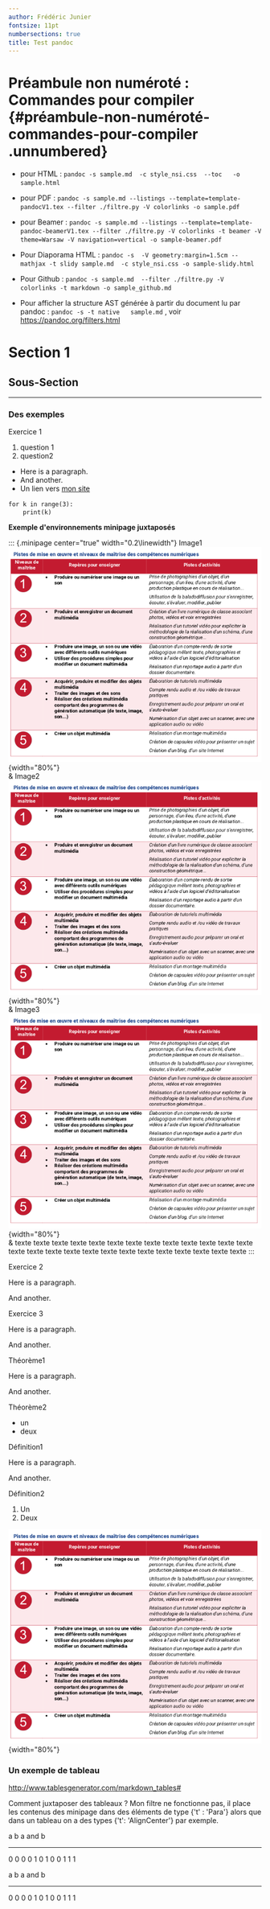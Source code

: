 ```yaml
---
author: Frédéric Junier
fontsize: 11pt
numbersections: true
title: Test pandoc
---
```


Préambule non numéroté : Commandes pour compiler {#préambule-non-numéroté-commandes-pour-compiler .unnumbered}
================================================

-   pour HTML :
    `pandoc -s sample.md  -c style_nsi.css  --toc   -o  sample.html`

-   pour PDF :
    `pandoc -s sample.md --listings --template=template-pandocV1.tex --filter ./filtre.py -V colorlinks -o sample.pdf`

-   pour Beamer :
    `pandoc -s sample.md --listings --template=template-pandoc-beamerV1.tex --filter ./filtre.py -V colorlinks -t beamer -V theme=Warsaw -V navigation=vertical -o sample-beamer.pdf`

-   Pour Diaporama HTML :
    `pandoc -s  -V geometry:margin=1.5cm --mathjax -t slidy sample.md  -c style_nsi.css -o sample-slidy.html`

-   Pour Github :
    `pandoc -s sample.md  --filter ./filtre.py -V colorlinks -t markdown -o sample_github.md`

-   Pour afficher la structure AST générée à partir du document lu par
    pandoc : `pandoc -s -t native   sample.md` , voir
    <https://pandoc.org/filters.html>

Section 1
=========

Sous-Section
------------

------------------------------------------------------------------------

### Des exemples

Exercice 1

1.  question 1
2.  question2

-   Here is a paragraph.
-   And another.
-   Un lien vers [mon site](https://frederic-junier.org/)

``` {.python}
for k in range(3):
    print(k)
```

**Exemple d'environnements minipage juxtaposés**

::: {.minipage center="true" width="0.2\\linewidth"}
Image1 ![On rajoute un backslash après l'image pour qu'elle ne soit pas
une figure](image.png){width="80%"}\
& Image2 ![On rajoute un backslash après l'image pour qu'elle ne soit
pas une figure](image.png){width="80%"}\
& Image3 ![On rajoute un backslash après l'image pour qu'elle ne soit
pas une figure](image.png){width="80%"}\
& texte texte texte texte texte texte texte texte texte texte texte
texte texte texte texte texte texte texte texte texte texte texte texte
texte texte texte
:::

Exercice 2

Here is a paragraph.

And another.

Exercice 3

Here is a paragraph.

And another.

Théorème1

Here is a paragraph.

And another.

Théorème2

-   un
-   deux

Définition1

Here is a paragraph.

And another.

Définition2

1.  Un
2.  Deux

![une image flottante](image.png){width="80%"}

### Un exemple de tableau

<http://www.tablesgenerator.com/markdown_tables#>

Comment juxtaposer des tableaux ? Mon filtre ne fonctionne pas, il place
les contenus des minipage dans des éléments de type {'t' : 'Para'} alors
que dans un tableau on a des types {'t': 'AlignCenter'} par exemple.

   a   b   a and b
  --- --- ---------
   0   0      0
   0   1      0
   1   0      0
   1   1      1

   a   b   a and b
  --- --- ---------
   0   0      0
   0   1      0
   1   0      0
   1   1      1
